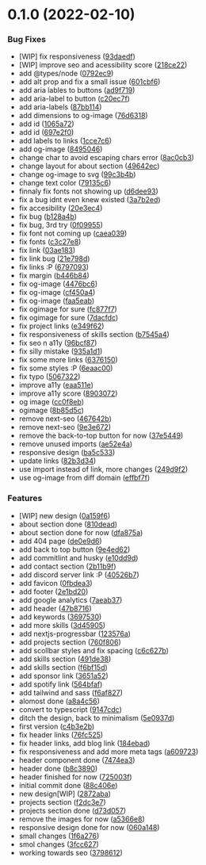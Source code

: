# 0.1.0 (2022-02-10)


### Bug Fixes

* [WIP] fix responsiveness ([93daedf](https://github.com/kr-anurag/portfolio/commit/93daedfda547bbb1a529117d7d2cb75ba7f57043))
* [WIP] improve seo and acessibility score ([218ce22](https://github.com/kr-anurag/portfolio/commit/218ce227c0b04f11919d862a8eec2ca351b23aca))
* add @types/node ([0792ec9](https://github.com/kr-anurag/portfolio/commit/0792ec9d0420656f6264c1d1e67b5ba8379a8835))
* add alt prop and fix a small issue ([601cbf6](https://github.com/kr-anurag/portfolio/commit/601cbf67ed519e8b137770cbeb56d7ba87a04ff4))
* add aria lables to buttons ([ad9f719](https://github.com/kr-anurag/portfolio/commit/ad9f71985040c7291322ceb76a3468d6f7ae919d))
* add aria-label to button ([c20ec7f](https://github.com/kr-anurag/portfolio/commit/c20ec7f5f464e422a4a198a03737e2d134b89c08))
* add aria-labels ([87bb114](https://github.com/kr-anurag/portfolio/commit/87bb114fa13d404780f7fbaf5413f5e2cb2ff5c5))
* add dimensions to og-image ([76d6318](https://github.com/kr-anurag/portfolio/commit/76d6318473d2eeee3977fb52762ef361bc3d9ef0))
* add id ([1065a72](https://github.com/kr-anurag/portfolio/commit/1065a7294813a85cc822087a0d93203631c868f4))
* add id ([697e2f0](https://github.com/kr-anurag/portfolio/commit/697e2f00e665d3edee4caf96f1baf996a97eb295))
* add labels to links ([1cce7c6](https://github.com/kr-anurag/portfolio/commit/1cce7c6b714644769545e0a73856c592f14acf7a))
* add og-image ([8495046](https://github.com/kr-anurag/portfolio/commit/8495046e5e576ddf8322416b40110ea9f8c0308b))
* change char to avoid escaping chars error ([8ac0cb3](https://github.com/kr-anurag/portfolio/commit/8ac0cb360268cf616dd61a77af2bf1a671d6b5e4))
* change layout for about section ([49642ec](https://github.com/kr-anurag/portfolio/commit/49642ec0ba968c234bcd89702b5b28a317aefd1a))
* change og-image to svg ([99c3b4b](https://github.com/kr-anurag/portfolio/commit/99c3b4b3ec462f2619694378052ae200460c9bf1))
* change text color ([79135c6](https://github.com/kr-anurag/portfolio/commit/79135c694da033b5ae7ee7e372517e591c9249bb))
* finnaly fix fonts not showing up ([d6dee93](https://github.com/kr-anurag/portfolio/commit/d6dee93716a7dc99dcd6636f3176fbdfdb42288d))
* fix a bug idnt even knew existed ([3a7b2ed](https://github.com/kr-anurag/portfolio/commit/3a7b2ed030987fc65207892a8daa5f039f92a717))
* fix accesibility ([20e3ec4](https://github.com/kr-anurag/portfolio/commit/20e3ec4d284c4fdc4b8e8cfa27c980da73d0f42d))
* fix bug ([b128a4b](https://github.com/kr-anurag/portfolio/commit/b128a4b8c1f06ea063ae2412face05ec1341732b))
* fix bug, 3rd try ([0f09955](https://github.com/kr-anurag/portfolio/commit/0f09955d99c7548c8f070ac2b0775ebbe37a96ac))
* fix font not coming up ([caea039](https://github.com/kr-anurag/portfolio/commit/caea039ce1559b91aa3c97885d66b627501935cf))
* fix fonts ([c3c27e8](https://github.com/kr-anurag/portfolio/commit/c3c27e87b704f7540f12947637ec8cf09969d633))
* fix link ([03ae183](https://github.com/kr-anurag/portfolio/commit/03ae183f20c74cf72065a61d7bd660210c28ca95))
* fix link bug ([21e798d](https://github.com/kr-anurag/portfolio/commit/21e798d710024c5d3b6520fc76cc79ce43c99059))
* fix links :P ([6797093](https://github.com/kr-anurag/portfolio/commit/679709320a2ab42e7901df9f6c012beba4743888))
* fix margin ([b446b84](https://github.com/kr-anurag/portfolio/commit/b446b847cc4c6278f91d063f49fcd9e4d08a4da1))
* fix og-image ([4476bc6](https://github.com/kr-anurag/portfolio/commit/4476bc6bfb3fec70b808a4351d116645266fad61))
* fix og-image ([cf450a4](https://github.com/kr-anurag/portfolio/commit/cf450a47d4b4c534481126c1872fd9bc2912f24a))
* fix og-image ([faa5eab](https://github.com/kr-anurag/portfolio/commit/faa5eab9854d2a31c52649bac2bc81e577aee6a8))
* fix ogimage for sure ([fc877f7](https://github.com/kr-anurag/portfolio/commit/fc877f73586705aa6f38dec5e159d2aa2e3bb600))
* fix ogimage for sure ([7dacfdc](https://github.com/kr-anurag/portfolio/commit/7dacfdce880179e7c18907fd612a29cc06c557a5))
* fix project links ([e349f62](https://github.com/kr-anurag/portfolio/commit/e349f623e18fb1c15e17678dd31f57c8dace4026))
* fix responsiveness of skills section ([b7545a4](https://github.com/kr-anurag/portfolio/commit/b7545a4528c6876dcd07a60a4928f5fb22a2974f))
* fix seo n a11y ([96bcf87](https://github.com/kr-anurag/portfolio/commit/96bcf87e1d1bcffe7cf0d38daf96cfda0fb9eb80))
* fix silly mistake ([935a1d1](https://github.com/kr-anurag/portfolio/commit/935a1d1f96fc4143e0b20aba3de1fb80f5bc397b))
* fix some more links ([6376150](https://github.com/kr-anurag/portfolio/commit/6376150dfab8211d19e51877901f76a986e9ef9f))
* fix some styles :P ([6eaac00](https://github.com/kr-anurag/portfolio/commit/6eaac00f725ceea570f2fd88ae06e946808f29af))
* fix typo ([5067322](https://github.com/kr-anurag/portfolio/commit/5067322f67a938763950fb3ad75f1710c299e670))
* improve a11y ([eaa511e](https://github.com/kr-anurag/portfolio/commit/eaa511eb347e75b9e95c0fc5fd6bd5feb2f569b8))
* improve a11y score ([8903072](https://github.com/kr-anurag/portfolio/commit/890307219fa4e238a0b449a721ac239073c45218))
* og image ([cc0f8eb](https://github.com/kr-anurag/portfolio/commit/cc0f8eb0efc0c523b387f036293b1c547dbe991b))
* ogimage ([8b85d5c](https://github.com/kr-anurag/portfolio/commit/8b85d5ce22cafa68575460812fe75fa25f2f6bdc))
* remove next-seo ([467642b](https://github.com/kr-anurag/portfolio/commit/467642b0349d00ce4ff75d1324993bac2327bead))
* remove next-seo ([9e3e672](https://github.com/kr-anurag/portfolio/commit/9e3e6728325a57bd687cb7b033cccbb9933955de))
* remove the back-to-top button for now ([37e5449](https://github.com/kr-anurag/portfolio/commit/37e54493c44939c128567aaeb36eebf28f6179fe))
* remove unused imports ([ae52e4a](https://github.com/kr-anurag/portfolio/commit/ae52e4ad80330c00ca27de5eca0289045a63b01a))
* responsive design ([ba5c533](https://github.com/kr-anurag/portfolio/commit/ba5c533efb78f25a935b1a5ae0407ecf014a4da7))
* update links ([82b3d34](https://github.com/kr-anurag/portfolio/commit/82b3d34dffb0184aa4d0847b3d92fc722fa377d0))
* use import instead of link, more changes ([249d9f2](https://github.com/kr-anurag/portfolio/commit/249d9f28773fff9470f3b9dca33f58009a295732))
* use og-image from diff domain ([effbf7f](https://github.com/kr-anurag/portfolio/commit/effbf7f84c19b44c43480f0c596382a297a75313))


### Features

* [WIP] new design ([0a159f6](https://github.com/kr-anurag/portfolio/commit/0a159f6608f2e3098e041659d89a82b004203fe0))
* about section done ([810dead](https://github.com/kr-anurag/portfolio/commit/810dead9e9332594307bf8f0fe7265f391dbc2fc))
* about section done for now ([dfa875a](https://github.com/kr-anurag/portfolio/commit/dfa875a457ddc37fb6504ba52a6bdebcec9f5ff9))
* add 404 page ([de0e9d6](https://github.com/kr-anurag/portfolio/commit/de0e9d69d8083fa345df0627057959400376a80a))
* add back to top button ([9e4ed62](https://github.com/kr-anurag/portfolio/commit/9e4ed62f6dcdf5df48a7e8c4133cfbb8592eb80b))
* add commitlint and husky ([e10dd9d](https://github.com/kr-anurag/portfolio/commit/e10dd9df7eba505ab7c0eb454324f11e483d0edd))
* add contact section ([2b11b9f](https://github.com/kr-anurag/portfolio/commit/2b11b9f6a7fa28b76162e4402f4f3a57547cd7d6))
* add discord server link :P ([40526b7](https://github.com/kr-anurag/portfolio/commit/40526b76c91757248da28110f9457fb1eca4ecb5))
* add favicon ([0fbdea3](https://github.com/kr-anurag/portfolio/commit/0fbdea33d501691d19f8a4191a6008803d8434ce))
* add footer ([2e1bd20](https://github.com/kr-anurag/portfolio/commit/2e1bd20c9f1e94e29436277a5108f62d03545e80))
* add google analytics ([7aeab37](https://github.com/kr-anurag/portfolio/commit/7aeab37bb806630044d0cb80bb306be7f13f6784))
* add header ([47b8716](https://github.com/kr-anurag/portfolio/commit/47b8716d1081430d38afe6dfa736dbc8caa42375))
* add keywords ([3697530](https://github.com/kr-anurag/portfolio/commit/3697530ee17afdb8d54f789a481aa95201b6ab7f))
* add more skills ([3d45905](https://github.com/kr-anurag/portfolio/commit/3d45905e653e64e523fa917795600310aeef63bb))
* add nextjs-progressbar ([123576a](https://github.com/kr-anurag/portfolio/commit/123576ae7173839108e35c0f5a8565c505777383))
* add projects section ([760f806](https://github.com/kr-anurag/portfolio/commit/760f80614a638779f8f19c5ca6dd48aa80169b3d))
* add scollbar styles and fix spacing ([c6c627b](https://github.com/kr-anurag/portfolio/commit/c6c627bcbd98e1211f75222c981c7351806f9cb9))
* add skills section ([491de38](https://github.com/kr-anurag/portfolio/commit/491de384bda8e2ee7e4c6993fe4c70989801b5ce))
* add skills section ([f6bf15d](https://github.com/kr-anurag/portfolio/commit/f6bf15d52538613d6a365ed6d4c91dc77f85821b))
* add sponsor link ([3651a52](https://github.com/kr-anurag/portfolio/commit/3651a520dd353b0f7c9bd5f743b3f51857dd5d40))
* add spotify link ([564bfaf](https://github.com/kr-anurag/portfolio/commit/564bfaf4cafddd107e5ab2395804ca5c433d12e5))
* add tailwind and sass ([f6af827](https://github.com/kr-anurag/portfolio/commit/f6af8278f01db446b63cd48807aec1de3490a676))
* alomost done ([a8a4c56](https://github.com/kr-anurag/portfolio/commit/a8a4c5659c8a3bee62bce8c88f723375a524a767))
* convert to typescript ([9147cdc](https://github.com/kr-anurag/portfolio/commit/9147cdc6053d79924b8a1341d3fb6c7935ce8807))
* ditch the design, back to minimalism ([5e0937d](https://github.com/kr-anurag/portfolio/commit/5e0937d0c3cac0b100ada6869ee3603fe1a37aed))
* first version ([c4b3e2b](https://github.com/kr-anurag/portfolio/commit/c4b3e2b0788148fb3ebfc0b29e7186c92319cc89))
* fix header links ([76fc525](https://github.com/kr-anurag/portfolio/commit/76fc525bc53d46b64db79ee0f4f00c934011bcea))
* fix header links, add blog link ([184ebad](https://github.com/kr-anurag/portfolio/commit/184ebad93193ef8ad98034eba660076a8368b628))
* fix responsiveness and add more meta tags ([a609723](https://github.com/kr-anurag/portfolio/commit/a60972350947c30b3ccbc8fe1ffae6437f809bbd))
* header component done ([7474ea3](https://github.com/kr-anurag/portfolio/commit/7474ea38b7d659c6c0ac5525e72342d6ea12da2f))
* header done ([b8c3890](https://github.com/kr-anurag/portfolio/commit/b8c3890cfb16dd3d0c06f155e74cc1348da4943f))
* header finished for now ([725003f](https://github.com/kr-anurag/portfolio/commit/725003f68076f07fca31ae3070928eff7989d88d))
* initial commit done ([88c406e](https://github.com/kr-anurag/portfolio/commit/88c406e18f17138ac96b9014f2af4165a4af6744))
* new design[WIP] ([2872aba](https://github.com/kr-anurag/portfolio/commit/2872aba9686414486ba560466454ec5839761875))
* projects section ([f2dc3e7](https://github.com/kr-anurag/portfolio/commit/f2dc3e78d45b0762e6a3e8d531cb60b728e0f0e0))
* projects section done ([d73d057](https://github.com/kr-anurag/portfolio/commit/d73d05789d868b777cc20b222c3417e1a9158090))
* remove the images for now ([a5366e8](https://github.com/kr-anurag/portfolio/commit/a5366e8ab3165196b45e65baf85f37f94b242fec))
* responsive design done for now ([060a148](https://github.com/kr-anurag/portfolio/commit/060a14847fa2577684d181b1188d632e2793f599))
* small changes ([1f6a276](https://github.com/kr-anurag/portfolio/commit/1f6a276ad73a02237693f93ce78435c59b678e44))
* smol changes ([3fcc627](https://github.com/kr-anurag/portfolio/commit/3fcc627744312aa46805ce3a80af0d65c3ba40d6))
* working towards seo ([3798612](https://github.com/kr-anurag/portfolio/commit/3798612e890858dc1b6d21284207128d444bd26e))



